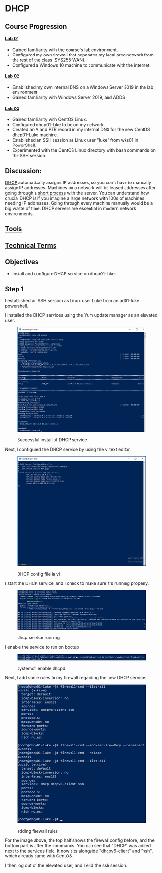 # DHCP

## Course Progression

#### [Lab 01](virtual-firewall-and-windows-10-configuration.md)

* Gained familiarity with the course's lab environment.&#x20;
* Configured my own firewall that separates my local area network from the rest of the class (SYS255-WAN).&#x20;
* Configured a Windows 10 machine to communicate with the internet.&#x20;

#### [Lab 02](windows-server-2019-adds-and-dns.md)&#x20;

* Established my own internal DNS on a Windows Server 2019 in the lab environment&#x20;
* Gained familiarity with Windows Server 2019, and ADDS&#x20;

#### [Lab 03](linux.md)&#x20;

* Gained familiarity with CentOS Linux.&#x20;
* Configured dhcp01-luke to be on my network.
* Created an A and PTR record in my internal DNS for the new CentOS dhcp01-Luke machine.&#x20;
* Established an SSH session as Linux user "luke" from wks01 in PowerShell.
* Experimented with the CentOS Linux directory with bash commands on the SSH session.

## Discussion:

[DHCP](../technical-terms.md#dhcp) automatically assigns IP addresses, so you don't have to manually assign IP addresses. Machines on a network will be leased addresses after going through a [short process](../technical-terms.md#dhcp-process) with the server. You can understand how crucial DHCP is if you imagine a large network with 100s of machines needing IP addresses. Going through every machine manually would be a big waste of time. DHCP servers are essential in modern network environments.

## [Tools](../tools.md)&#x20;

## [Technical Terms](../technical-terms.md)&#x20;

## Objectives&#x20;

* Install and configure DHCP service on dhcp01-luke.

## Step 1

I established an SSH session as Linux user Luke from an ad01-luke powershell.&#x20;

I installed the DHCP services using the Yum update manager as an elevated user.&#x20;

<figure><img src="../../.gitbook/assets/image (11).png" alt=""><figcaption><p>Successful install of DHCP service </p></figcaption></figure>

Next, I configured the DHCP service by using the vi text editor.

<figure><img src="../../.gitbook/assets/image (16).png" alt=""><figcaption><p>DHCP config file in vi </p></figcaption></figure>

I start the DHCP service, and I check to make sure it's running properly.

<figure><img src="../../.gitbook/assets/image (13).png" alt=""><figcaption><p>dhcp service running </p></figcaption></figure>

I enable the service to run on bootup&#x20;

<figure><img src="../../.gitbook/assets/image (14).png" alt=""><figcaption><p>systemctl enable dhcpd </p></figcaption></figure>

Next, I add some rules to my firewall regarding the new DHCP service.&#x20;

<figure><img src="../../.gitbook/assets/image (15).png" alt=""><figcaption><p>adding firewall rules</p></figcaption></figure>

For the image above, the top half shows the firewall config before, and the bottom part is after the commands. You can see that "DHCP" was added next to the services field. It now sits alongside "dhcpv6-client" and "ssh", which already came with CentOS.

I then log out of the elevated user, and I end the ssh session.&#x20;

